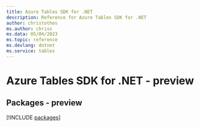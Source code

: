 ```yaml
---
title: Azure Tables SDK for .NET
description: Reference for Azure Tables SDK for .NET
author: christothes
ms.author: chriss
ms.data: 05/04/2023
ms.topic: reference
ms.devlang: dotnet
ms.service: tables
---
```

# Azure Tables SDK for .NET - preview
## Packages - preview
[!INCLUDE [packages](tables-index.md)]
